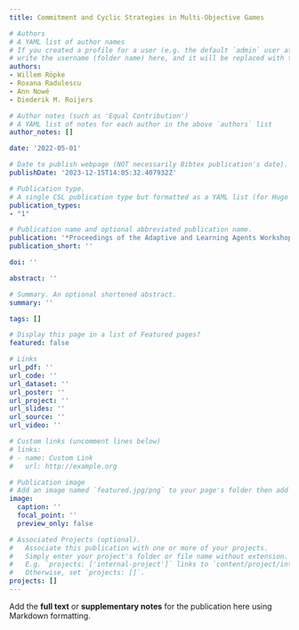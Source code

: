 ```yaml
---
title: Commitment and Cyclic Strategies in Multi-Objective Games

# Authors
# A YAML list of author names
# If you created a profile for a user (e.g. the default `admin` user at `content/authors/admin/`), 
# write the username (folder name) here, and it will be replaced with their full name and linked to their profile.
authors:
- Willem Röpke
- Roxana Radulescu
- Ann Nowé
- Diederik M. Roijers

# Author notes (such as 'Equal Contribution')
# A YAML list of notes for each author in the above `authors` list
author_notes: []

date: '2022-05-01'

# Date to publish webpage (NOT necessarily Bibtex publication's date).
publishDate: '2023-12-15T14:05:32.407932Z'

# Publication type.
# A single CSL publication type but formatted as a YAML list (for Hugo requirements).
publication_types:
- "1"

# Publication name and optional abbreviated publication name.
publication: '*Proceedings of the Adaptive and Learning Agents Workshop (ALA 2022)*'
publication_short: ''

doi: ''

abstract: ''

# Summary. An optional shortened abstract.
summary: ''

tags: []

# Display this page in a list of Featured pages?
featured: false

# Links
url_pdf: ''
url_code: ''
url_dataset: ''
url_poster: ''
url_project: ''
url_slides: ''
url_source: ''
url_video: ''

# Custom links (uncomment lines below)
# links:
# - name: Custom Link
#   url: http://example.org

# Publication image
# Add an image named `featured.jpg/png` to your page's folder then add a caption below.
image:
  caption: ''
  focal_point: ''
  preview_only: false

# Associated Projects (optional).
#   Associate this publication with one or more of your projects.
#   Simply enter your project's folder or file name without extension.
#   E.g. `projects: ['internal-project']` links to `content/project/internal-project/index.md`.
#   Otherwise, set `projects: []`.
projects: []
---
```


Add the **full text** or **supplementary notes** for the publication here using Markdown formatting.
